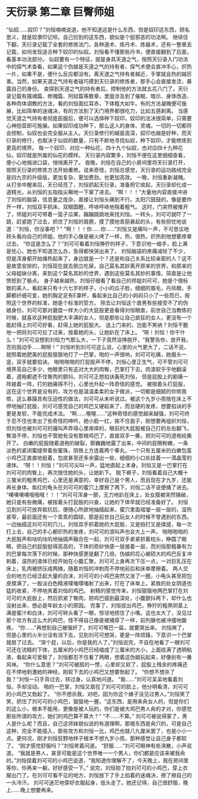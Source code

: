 # 天衍录 第二章 巨臀师姐

“仙奴……奴印？”刘恒喃喃说道，他不知道这是什么东西，但是奴印这东西，顾名思义，就是奴隶印记呗。自己捡到的这东西，貌似是个挺邪恶的功法啊。
继续往下翻，天衍录记载了全套的修炼法门，各种道术、炼丹术、炼器术，还有一整章去记载，如何发现适合种下奴印的仙奴。刘恒看不懂那些丹书，便直接翻到了后面，看基本功法部分。
仙奴要有一个特征，就是身具天道之气，按照天衍录入门功法中的探气术查看，如果这个伪娘是天道之气的持有者，探气术便会直冲手心，炽热一片，如果不是，便什么反应都没有。离天道之气持有者越近，手掌就会热的越厉害。当然，如果天道之气持有者碰巧摸到天衍录的修炼者，那手心会直接发烫，暴露自己的身份。
查探到天道之气的持有者后，控制他的方法就五花八门了。天衍录记载有摄魂篇、修魄篇、刑狱篇等数章，里面涉及到了催眠、暗示、身体改造、各种肉体调教的方法，看的刘恒面红耳赤，下体粗大如牛。有的方法凝魄便可施展，比如简单的迷魂决，有的方法到了天门境界都很吃力，比如五感剥离。
当感觉天道之气持有者彻底臣服后，便可以选择种下奴印，奴印的法决很简单，只需要心神抱营即可施展。如果奴印成功种下，那么这人的身体、灵魂，一切的一切都将会控制，仙奴也会完全服从主人。天衍录修行的越是高深，奴印也越是好种，而天衍录的修行，也取决于仙奴的数量，只有不断地寻找仙奴，种下奴印，才能修炼到更高的境界。
每一个奴印，对应一种仙花，四十九个仙奴，也对应四十九种花仙，奴印就是所属的仙花的模样。
天衍录内容繁多，刘恒不便在这里细细查看，便小心地揣进口袋，悄悄离开了。
夜晚，刘恒在自己的小房间里将天衍录打开，按照天衍录的修炼方法开始重修。说来奇怪，刘恒总感觉，天衍录的运功路线完全是四九宗的升级版，更加复杂，更加费劲，也更加高效。
一晚，刘恒重新凝魄。从打坐中醒来后，天已经亮了，刘恒抓起天衍录，准备把它收起，天衍录却化成一道精光，从刘恒的五指指尖唰地一下窜了进去。
“啊！！！”大量地内容直接冲进了刘恒的脑袋，信息量之庞杂，直接让刘恒头痛到不行。太阳穴鼓鼓的，像是要炸开一样，刘恒双手抓床，双眼圆瞪，呼哧呼哧地喘着粗气。
这时，门突然被推开了，师姐刘可可带着一篮子瓜果，蹦蹦跳跳地来找刘恒。一转头，刘可可就吓了一跳，赶紧跑了过去，抓住了刘恒的肩膀，摸了摸他青筋暴起的头，有些担忧地说道：“刘恒，你没事吧？”
“啊！！！你……你……”刘恒又是痛叫一声，不可思议地转头看向自己的师姐，他的手心像是被火烤了一样，热，很热，炽热到他想要疼晕过去。
“你这是怎么了？”刘可可看着刘恒狰狞的样子，下意识地一缩手，脸上满是忧心，她也不知道怎么办，急得都快哭出来了。
刘恒脑袋的疼痛减轻了不少，但是浑身都开始燥热起来了，身边就是一个？还是和自己关系比较亲密的人？这不是故意安排的，刘恒现在就去倒立吃屎，自己莫名其妙离开原来的世界，和原来的父母姐妹分离，来到这个莫名其妙的世界，遇到这些莫名其妙的事情，简直是让他愤怒到了极点。
身子越来越热，刘恒仔细看了看自己的师姐刘可可，她是个很标致的美人，看起来只有十六七岁的样子，小小的瓜子脸，细细的眉毛，丹凤眼，手脚都纤细可爱，她的胸足足有E罩杯，看起来比自己的小妈妈只小了一些而已，按照这个世界的标准，她是个标准的受方。
除去让刘恒这个直男有些接受不了的伪娘身份，刘可可那对磨盘一样大小的大屁股更是看得刘恒眼直，前世自己当教练的时候，就喜欢这种屁股肥大丰满的女人，但是那些让自己疯狂的女人，更没有一个能赶得上刘可可好看，赶得上她的屁股大。
送上门来的，岂能不笑纳？刘恒干脆地一把将刘可可拉了过来，按着她的头，让她趴在了床上。
“呀！刘恒！你干什么！”刘可可没想到刘恒力气那么大，一下子竟然没挣脱开，“我警告你，放开我，否则我动手……啊呀！”
刘恒听到刘可可这么说，心里的火气更大了，二话不说，就照着她肥美的屁股狠狠地打了一巴掌，啪的一声很响，刘可可吃痛，她眉头一竖，双手就要掐诀。
啪啪啪啪的打屁股声不停，刘恒心里正生气，可不管刘可可境界高自己多少，他眼里只有这对大大的肉臀。巴掌打下去，肉浪软乎乎地翻滚着，道袍都遮不住臀肉的颤抖。刘可可正想掐诀轰死刘恒， 但是屁股上的剧痛一阵接着一阵，打的她痛得不行，心里也升起一阵奇怪的感觉。
被按着头打屁股，这在这个世界是没有的，攻方也是温温柔柔的女子做派，一切都是细腻的你侬我侬，这么暴躁具有压迫性的做法，刘可可从未听说过。被这个九岁小孩按在床上不停地抽打屁股，刘可可感觉自己的鸡巴又硬起来了，而且硬的发疼，想要掐诀的手更是发软，不能完成术法。
“啊……喔喔……”这种奇怪的感觉越来越强，刘可可终于忍不住也发出了些奇怪的呻吟，她小脸一红，挨不住面子，刚想要再组织刘恒，但刘恒也被刘可可的骚叫声弄得心里痒痒的，眼前的大屁股被自己打的左右翻飞，臀浪不停，刘恒也不管她有没有那根鸡巴了，直接双手一撕，把刘可可的道袍给撕开了。
白嫩的屁股随着道袍的破裂，颤巍巍地露了出来，中间的屁眼粉嫩，一条淡色的紧闭蜜缝带着些蜜珠，阴唇上方连着两个睾丸，一个只有五厘米的白嫩包茎小鸡巴正直直地挺着，包皮甚至还多余露出一些，细细的小口处挂着一一滴晶莹的液体。
“呀！！刘恒！”刘可可尖叫一声，猛地直起上本身。刘恒又是一巴掌打在刘可可的肉臀上，再次按住她的头，让她趴下。
脱下裤子，刘恒看着自己大概十三厘米的粗黑鸡巴，心里还是满意的，幸好自己是个男人，而且现在才九岁，还能再长身体。紫红的龟头在刘可可的蜜穴上摩擦了两下，刘恒二话不说便捅了进去。
“噢噢噢噢哦哦哦！！！”刘可可浑身一颤，无力地趴在床上，处女膜被突然捅破，她只是有些微痛，被按着头打屁股的兴奋，让她的下体早就已经准备好了。
刘恒见到刘可可放弃抵抗后，便随心所欲地抽插起来，蜜穴里面褶皱一层一层的，湿热紧窄，最前面还有一个乖乖的圆球，那是前世自己玩女人的时候不曾遇到的东西。一边抽插这刘可可的穴儿，刘恒双手抓着她的大屁股，又是拍打又是揉搓，每一次打上去，自己的手心都炽热的发疼，刘可可的浪叫声也会大上一声。
啪啪啪啪的大屁股声和咕叽咕叽地抽插声融合在一起，刘可可双手紧紧抓着枕头，睁圆了眼睛，把自己的屁股挺得高高的，下体的奇妙快感一层接着一层，而刘恒那粗暴有力的巴掌每次落下的时候，那种快感更是翻了几倍，伪娘的花心被硕大的鸡巴反复冲刺着，温热的液体已经开始在小腹汇聚，刘可可上身再次下压一点，一对巨乳压在床上，乳肉被挤压成两摊，随着刘恒的冲刺而不停地前后和床单摩擦着。
两人交合的地方已经泛起大量的白沫，刘可可的小鸡巴突然又涨了一圈，小龟头甚至把包皮撑满了，一股淡白色精液噗嗤噗嗤射了出来，打在了床单上。紧致的处女阴道也猛的收紧，不停地夹着刘恒的鸡巴。
射精的感觉传来，刘恒狠狠地两巴掌打在刘可可的大屁股上，然后抓紧了臀肉，把鸡巴插到最深处，小腹颤抖两下，却什么也没射出来，想必是年龄太小的原因。
完事了，刘恒拔出鸡巴，狰狞的粗黑阴茎上满是蜜汁和白沫，刘可可转头看了一眼，惊讶地捂住了小嘴。这也太大了，没见过那个攻方有这么大的鸡巴，怪不得自己像是被捅穿了一样，前列腺也被冲撞地酸疼。
“你……”再想到自己被强奸了，刘可可嘴巴一扁，就要哭出来。
刘恒爽了，但是心里的火半分没有消下去，见到刘可可想哭，更是一阵烦躁，下意识一个巴掌就扇了过去。
“哭个屁，以后，你是我的人了。”刘恒说完，不自在地看了一眼刘可可还在流精的下体，五厘米的小鸡巴已经缩成了三厘米的大小，上面挂满了透明粘液，看起来可爱极了，刘恒都忍不住看了两眼，想着这伪娘玩起来，好像别有一番风味。
“你什么意思？”刘可可被扇的一愣，心里却又软了，屁股上残余的疼痛还在不停地刺激她的神经，刚软下去的小鸡巴又想要勃起了。
“你想不想杀了我？”刘恒一只手背过去，转过身，认真地问道。
“我……”刘可可呆呆地看着刘恒，手却没动。
啪的一巴掌，刘恒又扇在了刘可可的脸上，他分明看清，刘可可的小鸡巴又勃起了。
“你不想杀我，对吧，因为你这个婊子没见过男人。”刘恒笑了笑，抓住了刘可可的小鸡巴，狠狠地一握，“这东西，是用来肏女人的，但是你们的这么小，根本不能用，更像是被人玩的，你们是被大鸡巴男人肏的才对，你感觉那些所谓的攻方，她们的鸡巴算不算大？”
“不……不算。” 刘可可被说得蒙了，男人是什么呢？而且，自己这师妹貌似说的有道理啊，那根东西是肏穴的，可是自己这种，完全不能插入，那些攻方和刘恒一比，鸡巴也就八九厘米罢了，也是小小一点。更何况，刚才刘恒狂野地样子根本不想九岁小孩，那种感觉让自己身子都软了。
“刚才感觉舒服吗？”刘恒笑着问道。
“舒服……”刘可可眼神有些涣散，小声说道。
“我就是男人，甚至可能是这个世界唯一一个男人，你们都是应该来被我肏的。”刘恒捏着刘可可的小鸡巴说道，“我知道你理解不了，今天晚上，我在房间里等你，你再来一躺，好好感受一下。”
说完，刘恒拍了拍刘可可的小鸡巴，穿上衣服出门了。在刘可可看不见的地方，刘恒放下了手上掐着的迷魂决，擦了擦自己的一头冷汗。
刘可可迷茫地穿好衣服起身，低头走了。她还记得，自己很舒服，晚上……晚上想要再来。